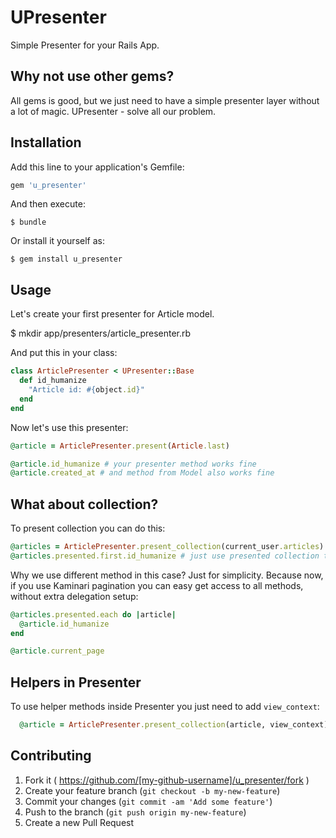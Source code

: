 # UPresenter

Simple Presenter for your Rails App.

## Why not use other gems?

All gems is good, but we just need to have a simple presenter layer without a lot of magic.
UPresenter - solve all our problem.

## Installation

Add this line to your application's Gemfile:

```ruby
gem 'u_presenter'
```

And then execute:

    $ bundle

Or install it yourself as:

    $ gem install u_presenter

## Usage

Let's create your first presenter for Article model.

  $ mkdir app/presenters/article_presenter.rb

And put this in your class:

```ruby
class ArticlePresenter < UPresenter::Base
  def id_humanize
    "Article id: #{object.id}"
  end
end
```

Now let's use this presenter:

```ruby
@article = ArticlePresenter.present(Article.last)

@article.id_humanize # your presenter method works fine
@article.created_at # and method from Model also works fine
```

## What about collection?

To present collection you can do this:

```ruby
@articles = ArticlePresenter.present_collection(current_user.articles)
@articles.presented.first.id_humanize # just use presented collection to show record
```

Why we use different method in this case? Just for simplicity. Because now, if you use Kaminari
pagination you can easy get access to all methods, without extra delegation setup:

```ruby
@articles.presented.each do |article|
  @article.id_humanize
end

@article.current_page
```

## Helpers in Presenter

To use helper methods inside Presenter you just need to add `view_context`:

```ruby
  @article = ArticlePresenter.present_collection(article, view_context)
```

## Contributing

1. Fork it ( https://github.com/[my-github-username]/u_presenter/fork )
2. Create your feature branch (`git checkout -b my-new-feature`)
3. Commit your changes (`git commit -am 'Add some feature'`)
4. Push to the branch (`git push origin my-new-feature`)
5. Create a new Pull Request
